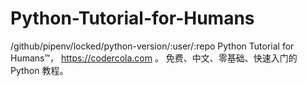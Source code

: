 # Python-Tutorial-for-Humans
/github/pipenv/locked/python-version/:user/:repo
Python Tutorial for Humans™， https://codercola.com 。
免费、中文、零基础、快速入门的 Python 教程。

